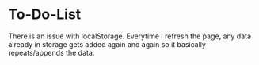 # To-Do-List

There is an issue with localStorage. Everytime I refresh the page, any data already in storage gets added again and again so it basically repeats/appends the data.
